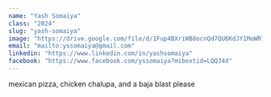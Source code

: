 ```yaml
---
name: "Yash Somaiya"
class: "2024"
slug: "yash-somaiya"
image: "https://drive.google.com/file/d/1Fup4BXriWB8ocnQd7QU6KdJY1MoWRlhJ/view?usp=sharing"
email: "mailto:yssomaiya@gmail.com"
linkedin: "https://www.linkedin.com/in/yashsomaiya"
facebook: "https://www.facebook.com/yssomaiya?mibextid=LQQJ4d"
---
```

mexican pizza, chicken chalupa, and a baja blast please